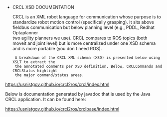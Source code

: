  - CRCL XSD DOCUMENTATION

    CRCL is an XML robot language for communication
    whose purpose is to standardize robot motion control
    (specifically grasping).  It sits above fieldbus communication
    but below planning level (e.g., PDDL, Redhat Optaplanner  
    two agility planners we use).  CRCL compares to  ROS topics
    (both moveit and joint level) but is more centralized under
    one XSD schema and is more portable (you don t need ROS).

        A breakdown of the CRCL XML schema (XSD) is presented below using XSLT to extract the
        the annotated comments per XSD definition. Below, CRCLCommands and CRCLStatus highlight
        the major command/status areas.

 https://usnistgov.github.io/crcl2ros/crcl/index.html
       
Below is documentation generated by javadoc that is used by the Java CRCL application. It
can be found here: 

https://usnistgov.github.io/crcl2ros/crclbase/index.html